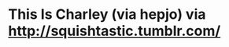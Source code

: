 <!--
id: 8059366
link: http://tumblr.atmos.org/post/8059366/this-is-charley-via-hepjo-via
slug: this-is-charley-via-hepjo-via
date: Wed Aug 08 2007 12:41:42 GMT-0700 (PDT)
publish: 2007-08-08
tags: 
title: This Is Charley (via hepjo) via http://squishtastic.tumblr.com/
-->


This Is Charley (via hepjo) via http://squishtastic.tumblr.com/
===============================================================



